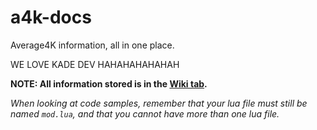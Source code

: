 # a4k-docs
Average4K information, all in one place.

WE LOVE KADE DEV HAHAHAHAHAHAH

**NOTE: All information stored is in the [Wiki tab](https://github.com/WizardMantis441/a4k-docs/wiki).**

*When looking at code samples, remember that your lua file must still be named `mod.lua`, and that you cannot have more than one lua file.*
